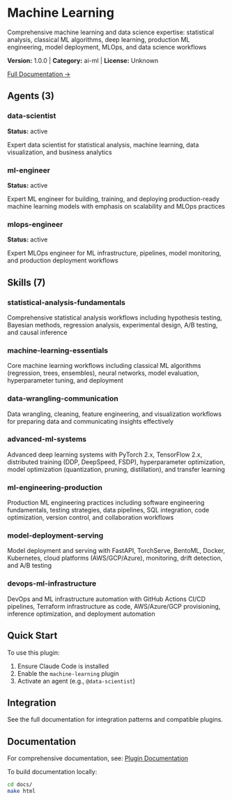 # Machine Learning

Comprehensive machine learning and data science expertise: statistical analysis, classical ML algorithms, deep learning, production ML engineering, model deployment, MLOps, and data science workflows

**Version:** 1.0.0 | **Category:** ai-ml | **License:** Unknown

[Full Documentation →](https://docs.example.com/plugins/machine-learning.html)

## Agents (3)

### data-scientist

**Status:** active

Expert data scientist for statistical analysis, machine learning, data visualization, and business analytics

### ml-engineer

**Status:** active

Expert ML engineer for building, training, and deploying production-ready machine learning models with emphasis on scalability and MLOps practices

### mlops-engineer

**Status:** active

Expert MLOps engineer for ML infrastructure, pipelines, model monitoring, and production deployment workflows

## Skills (7)

### statistical-analysis-fundamentals

Comprehensive statistical analysis workflows including hypothesis testing, Bayesian methods, regression analysis, experimental design, A/B testing, and causal inference

### machine-learning-essentials

Core machine learning workflows including classical ML algorithms (regression, trees, ensembles), neural networks, model evaluation, hyperparameter tuning, and deployment

### data-wrangling-communication

Data wrangling, cleaning, feature engineering, and visualization workflows for preparing data and communicating insights effectively

### advanced-ml-systems

Advanced deep learning systems with PyTorch 2.x, TensorFlow 2.x, distributed training (DDP, DeepSpeed, FSDP), hyperparameter optimization, model optimization (quantization, pruning, distillation), and transfer learning

### ml-engineering-production

Production ML engineering practices including software engineering fundamentals, testing strategies, data pipelines, SQL integration, code optimization, version control, and collaboration workflows

### model-deployment-serving

Model deployment and serving with FastAPI, TorchServe, BentoML, Docker, Kubernetes, cloud platforms (AWS/GCP/Azure), monitoring, drift detection, and A/B testing

### devops-ml-infrastructure

DevOps and ML infrastructure automation with GitHub Actions CI/CD pipelines, Terraform infrastructure as code, AWS/Azure/GCP provisioning, inference optimization, and deployment automation

## Quick Start

To use this plugin:

1. Ensure Claude Code is installed
2. Enable the `machine-learning` plugin
3. Activate an agent (e.g., `@data-scientist`)

## Integration

See the full documentation for integration patterns and compatible plugins.

## Documentation

For comprehensive documentation, see: [Plugin Documentation](https://docs.example.com/plugins/machine-learning.html)

To build documentation locally:

```bash
cd docs/
make html
```
